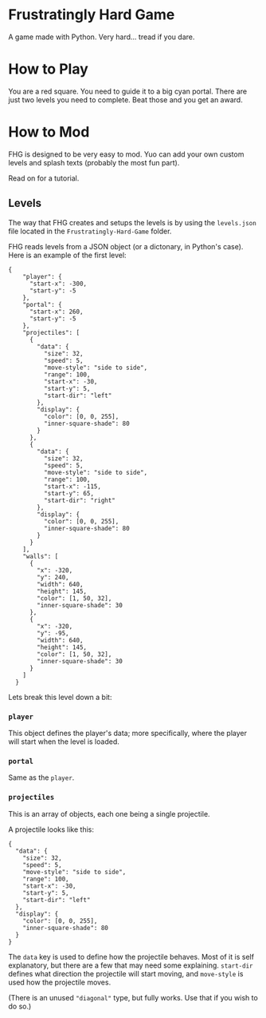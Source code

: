 # Frustratingly Hard Game
A game made with Python. Very hard... tread if you dare.

# How to Play
You are a red square. You need to guide it to a big cyan portal.
There are just two levels you need to complete. Beat those and
you get an award.

# How to Mod
FHG is designed to be very easy to mod. Yuo can add your own
custom levels and splash texts (probably the most fun part).

Read on for a tutorial.

## Levels
The way that FHG creates and setups the levels is by using the
`levels.json` file located in the `Frustratingly-Hard-Game`
folder.

FHG reads levels from a JSON object (or a dictonary, in Python's
case). Here is an example of the first level:

```
{
    "player": {
      "start-x": -300,
      "start-y": -5
    },
    "portal": {
      "start-x": 260,
      "start-y": -5
    },
    "projectiles": [
      {
        "data": {
          "size": 32,
          "speed": 5,
          "move-style": "side to side",
          "range": 100,
          "start-x": -30,
          "start-y": 5,
          "start-dir": "left"
        },
        "display": {
          "color": [0, 0, 255],
          "inner-square-shade": 80
        }
      },
      {
        "data": {
          "size": 32,
          "speed": 5,
          "move-style": "side to side",
          "range": 100,
          "start-x": -115,
          "start-y": 65,
          "start-dir": "right"
        },
        "display": {
          "color": [0, 0, 255],
          "inner-square-shade": 80
        }
      }
    ],
    "walls": [
      {
        "x": -320,
        "y": 240,
        "width": 640,
        "height": 145,
        "color": [1, 50, 32],
        "inner-square-shade": 30
      },
      {
        "x": -320,
        "y": -95,
        "width": 640,
        "height": 145,
        "color": [1, 50, 32],
        "inner-square-shade": 30
      }
    ]
  }
```

Lets break this level down a bit:

### `player`
This object defines the player's data; more specifically, where the
player will start when the level is loaded.

### `portal`
Same as the `player`.

### `projectiles`
This is an array of objects, each one being a single projectile.

A projectile looks like this:

```
{
  "data": {
    "size": 32,
    "speed": 5,
    "move-style": "side to side",
    "range": 100,
    "start-x": -30,
    "start-y": 5,
    "start-dir": "left"
  },
  "display": {
    "color": [0, 0, 255],
    "inner-square-shade": 80
  }
}
```

The `data` key is used to define how the projectile behaves. Most of it
is self explanatory, but there are a few that may need some explaining.
`start-dir` defines what direction the projectile will start moving, and
`move-style` is used how the projectile moves.

(There is an unused `"diagonal"` type, but fully works. Use that if
you wish to do so.)
